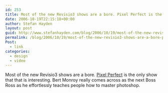 ```yaml
---
id: 253
title: Most of the new Revisio3 shows are a bore. Pixel Perfect is the only show that that is interesting
date: 2006-10-19T22:15:18+00:00
author: Stefan Hayden
layout: post
guid: http://www.stefanhayden.com/blog/2006/10/19/most-of-the-new-revisio3-shows-are-a-bore-pixel-perfect-is-the-only-show-that-that-is-interesting/
permalink: /blog/2006/10/19/most-of-the-new-revisio3-shows-are-a-bore-pixel-perfect-is-the-only-show-that-that-is-interesting/
Post:
  - link
categories:
  - design
  - video
---
```

<p>Most of the new Revisio3 shows are a bore. <a href="http://revision3.com/pixelperfect">Pixel Perfect</a> is the only show that that is interesting. Bert Monroy really comes across as the next Boss Ross as he effortlessly teaches people how to master photoshop.
</p>
